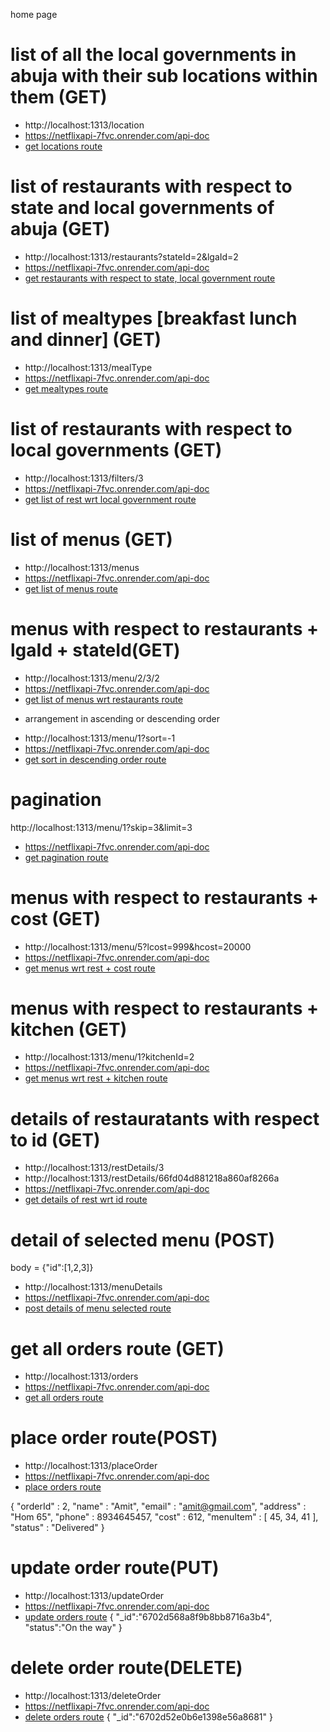 home page

# list of all the local governments in abuja with their sub locations within them (GET)
* http://localhost:1313/location
* https://netflixapi-7fvc.onrender.com/api-doc
* [get locations route](https://naya-api-1.onrender.com/location)


# list of restaurants with respect to state and local governments of abuja (GET)
* http://localhost:1313/restaurants?stateId=2&lgaId=2
* https://netflixapi-7fvc.onrender.com/api-doc
* [get restaurants with respect to state, local government route](https://naya-api-1.onrender.com/restaurants?stateId=2&lgaId=2)


# list of mealtypes [breakfast lunch and dinner] (GET)
* http://localhost:1313/mealType
* https://netflixapi-7fvc.onrender.com/api-doc
* [get mealtypes route](https://naya-api-1.onrender.com/mealType)


# list of restaurants with respect to local governments (GET)
* http://localhost:1313/filters/3
* https://netflixapi-7fvc.onrender.com/api-doc
* [get list of rest wrt local government route](https://naya-api-1.onrender.com/filters/3)

# list of menus (GET)
* http://localhost:1313/menus
* https://netflixapi-7fvc.onrender.com/api-doc
* [get list of menus route](https://naya-api-1.onrender.com/menus)

# menus with respect to restaurants + lgaId + stateId(GET)
* http://localhost:1313/menu/2/3/2
* https://netflixapi-7fvc.onrender.com/api-doc
* [get list of menus wrt restaurants route](https://naya-api-1.onrender.com/menu/2/3/2)

+ arrangement in ascending or descending order
* http://localhost:1313/menu/1?sort=-1
* https://netflixapi-7fvc.onrender.com/api-doc
* [get sort in descending order route](https://naya-api-1.onrender.com/menu/1?sort=-1)

# pagination
http://localhost:1313/menu/1?skip=3&limit=3
* https://netflixapi-7fvc.onrender.com/api-doc
* [get pagination route](https://naya-api-1.onrender.com/menu/1?skip=3&limit=3)

# menus with respect to restaurants + cost (GET)
* http://localhost:1313/menu/5?lcost=999&hcost=20000
* https://netflixapi-7fvc.onrender.com/api-doc
* [get menus wrt rest + cost route](https://naya-api-1.onrender.com/menu/5?lcost=999&hcost=20000)

# menus with respect to restaurants + kitchen (GET)
* http://localhost:1313/menu/1?kitchenId=2
* https://netflixapi-7fvc.onrender.com/api-doc
* [get menus wrt rest + kitchen route](https://naya-api-1.onrender.com/menu/1?kitchenId=2)

# details of restauratants with respect to id (GET)
* http://localhost:1313/restDetails/3
* http://localhost:1313/restDetails/66fd04d881218a860af8266a
* https://netflixapi-7fvc.onrender.com/api-doc
* [get details of rest wrt id route](https://naya-api-1.onrender.com/restDetails/66fd04d881218a860af8266a)

# detail of selected menu (POST)
body = {"id":[1,2,3]}
* http://localhost:1313/menuDetails
* https://netflixapi-7fvc.onrender.com/api-doc
* [post details of menu selected route](https://naya-api-1.onrender.com/menuDetails)

# get all orders route (GET)
* http://localhost:1313/orders
* https://netflixapi-7fvc.onrender.com/api-doc
* [get all orders route](https://naya-api-1.onrender.com/orders)

# place order route(POST)
* http://localhost:1313/placeOrder
* https://netflixapi-7fvc.onrender.com/api-doc
* [place orders route](https://naya-api-1.onrender.com/placeOrder)

{ 
    "orderId" : 2, 
    "name" : "Amit", 
    "email" : "amit@gmail.com", 
    "address" : "Hom 65", 
    "phone" : 8934645457, 
    "cost" : 612, 
    "menuItem" : 
    [ 
        45, 34, 41 
    ], 
    "status" : "Delivered"
 }

 # update order route(PUT)
 * http://localhost:1313/updateOrder
 * https://netflixapi-7fvc.onrender.com/api-doc
 * [update orders route](https://naya-api-1.onrender.com/updateOrder)
{
    "_id":"6702d568a8f9b8bb8716a3b4",
    "status":"On the way"
}

# delete order route(DELETE)
* http://localhost:1313/deleteOrder
* https://netflixapi-7fvc.onrender.com/api-doc
 * [delete orders route](https://naya-api-1.onrender.com/deleteOrder)
{
    "_id":"6702d52e0b6e1398e56a8681"
}